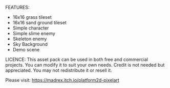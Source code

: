 FEATURES:
- 16x16 grass tileset
- 16x16 sand ground tileset
- Simple character
- Simple slime enemy
- Skeleton enemy
- Sky Background
- Demo scene 

LICENCE:
This asset pack can be used in both free and commercial projects. You can modify it to suit your own needs. Credit is not needed but appreciated.  You may not redistribute it or resell it.

Please visit: https://madrex.itch.io/platform2d-pixelart
